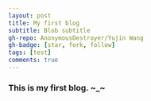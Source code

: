 ```yaml
---
layout: post
title: My first blog
subtitle: Blob subtitle
gh-repo: AnonymousDestroyer/Yujin Wang
gh-badge: [star, fork, follow]
tags: [test]
comments: true
---
```


### This is my first blog. ~_~
